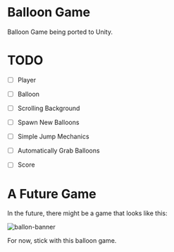# Balloon Game

Balloon Game being ported to Unity.


# TODO

- [ ] Player
- [ ] Balloon
- [ ] Scrolling Background
- [ ] Spawn New Balloons
- [ ] Simple Jump Mechanics
- [ ] Automatically Grab Balloons
- [ ] Score



# A Future Game

In the future, there might be a game that looks like this:

![ballon-banner](https://user-images.githubusercontent.com/32124562/55669103-56d13c80-5828-11e9-8275-1668bb288ecc.png)

For now, stick with this balloon game.
